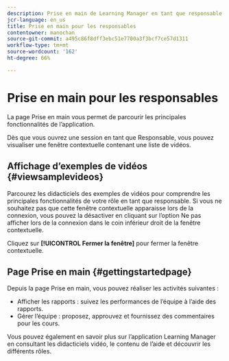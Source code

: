 ```yaml
---
description: Prise en main de Learning Manager en tant que responsable.
jcr-language: en_us
title: Prise en main pour les responsables
contentowner: manochan
source-git-commit: a495c86f8dff3ebc51e7700a3f3bcf7ce57d1311
workflow-type: tm+mt
source-wordcount: '162'
ht-degree: 66%

---
```




# Prise en main pour les responsables

La page Prise en main vous permet de parcourir les principales fonctionnalités de l’application.

Dès que vous ouvrez une session en tant que Responsable, vous pouvez visualiser une fenêtre contextuelle contenant une liste de vidéos.

## Affichage d’exemples de vidéos {#viewsamplevideos}

Parcourez les didacticiels des exemples de vidéos pour comprendre les principales fonctionnalités de votre rôle en tant que responsable. Si vous ne souhaitez pas que cette fenêtre contextuelle apparaisse lors de la connexion, vous pouvez la désactiver en cliquant sur l’option Ne pas afficher lors de la connexion dans le coin inférieur droit de la fenêtre contextuelle.

Cliquez sur **[!UICONTROL Fermer la fenêtre]** pour fermer la fenêtre contextuelle.

<!--![](assets/welcome-videos.png) -->

## Page Prise en main {#gettingstartedpage}

Depuis la page Prise en main, vous pouvez réaliser les activités suivantes :

* Afficher les rapports : suivez les performances de l’équipe à l’aide des rapports.
* Gérer l’équipe : proposez, approuvez et fournissez des commentaires pour les cours.

Vous pouvez également en savoir plus sur l’application Learning Manager en consultant les didacticiels vidéo, le contenu de l’aide et découvrir les différents rôles.

<!--![](assets/manager-experienceprime.png)-->

